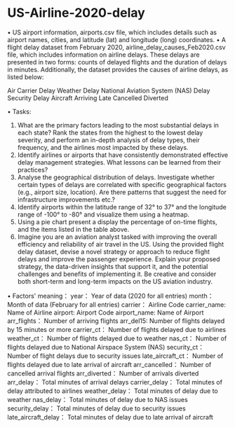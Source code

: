 # US-Airline-2020-delay
• US airport information, airports.csv file, which includes details such as airport names, cities, and latitude 
(lat) and longitude (long) coordinates.
• A flight delay dataset from February 2020, airline_delay_causes_Feb2020.csv file, which includes 
information on airline delays. These delays are presented in two forms: counts of delayed flights and the 
duration of delays in minutes. Additionally, the dataset provides the causes of airline delays, as listed below:

Air Carrier 
Delay
Weather 
Delay
National Aviation 
System (NAS) 
Delay
Security 
Delay
Aircraft 
Arriving Late
Cancelled Diverted

• Tasks:
1. What are the primary factors leading to the most substantial delays in each state? Rank the states from the
highest to the lowest delay severity, and perform an in-depth analysis of delay types, their frequency, and
the airlines most impacted by these delays.
2. Identify airlines or airports that have consistently demonstrated effective delay management strategies.
What lessons can be learned from their practices?
3. Analyse the geographical distribution of delays. Investigate whether certain types of delays are correlated
with specific geographical factors (e.g., airport size, location). Are there patterns that suggest the need for
infrastructure improvements etc.?
4. Identify airports within the latitude range of 32° to 37° and the longitude range of -100° to -80° and visualize
them using a heatmap.
5. Using a pie chart present a display the percentage of on-time flights, and the items listed in the table above.
6. Imagine you are an aviation analyst tasked with improving the overall efficiency and reliability of air travel
in the US. Using the provided flight delay dataset, devise a novel strategy or approach to reduce flight delays
and improve the passenger experience. Explain your proposed strategy, the data-driven insights that
support it, and the potential challenges and benefits of implementing it. Be creative and consider both
short-term and long-term impacts on the US aviation industry.

• Factors' meaning：
year： Year of data (2020 for all entries)
month： Month of data (February for all entries)
carrier： Airline Code
carrier_name: Name of Airline
airport: Airport Code
airport_name: Name of Airport
arr_flights： Number of arriving flights
arr_del15: Number of flights delayed by 15 minutes or more
carrier_ct： Number of flights delayed due to airlines
weather_ct： Number of flights delayed due to weather
nas_ct： Number of flights delayed due to National Airspace System (NAS)
security_ct： Number of flight delays due to security issues
late_aircraft_ct： Number of flights delayed due to late arrival of aircraft
arr_cancelled： Number of cancelled arrival flights
arr_diverted： Number of arrivals diverted
arr_delay： Total minutes of arrival delays
carrier_delay： Total minutes of delay attributed to airlines
weather_delay： Total minutes of delay due to weather
nas_delay： Total minutes of delay due to NAS issues
security_delay： Total minutes of delay due to security issues
late_aircraft_delay： Total minutes of delay due to late arrival of aircraft

